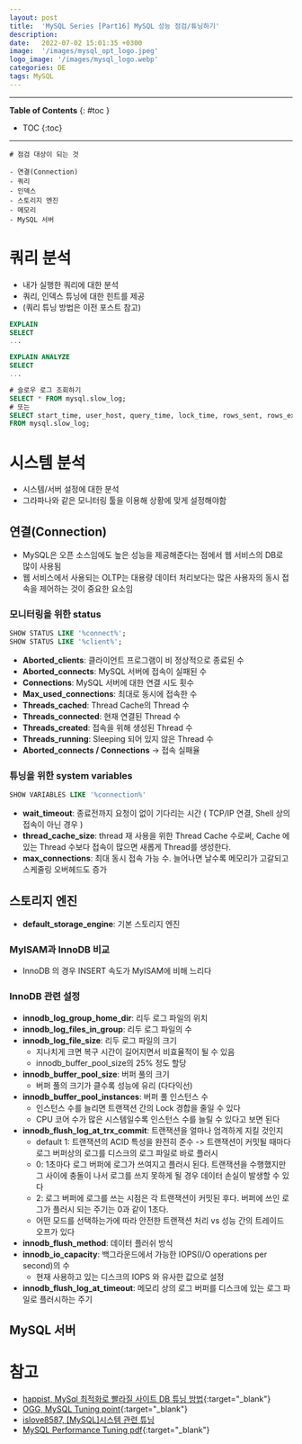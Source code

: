```yaml
---
layout: post
title:  'MySQL Series [Part16] MySQL 성능 점검/튜닝하기'
description: 
date:   2022-07-02 15:01:35 +0300
image:  '/images/mysql_opt_logo.jpeg'
logo_image: '/images/mysql_logo.webp'
categories: DE
tags: MySQL
---
```


---
**Table of Contents**
{: #toc }
*  TOC
{:toc}

---

```
# 점검 대상이 되는 것

- 연결(Connection)
- 쿼리
- 인덱스
- 스토리지 엔진
- 메모리
- MySQL 서버

```

# 쿼리 분석

- 내가 실행한 쿼리에 대한 분석
- 쿼리, 인덱스 튜닝에 대한 힌트를 제공
- (쿼리 튜닝 방법은 이전 포스트 참고)

```sql
EXPLAIN
SELECT
...
```

```sql
EXPLAIN ANALYZE
SELECT
...
```

```sql
# 슬로우 로그 조회하기
SELECT * FROM mysql.slow_log;
# 또는
SELECT start_time, user_host, query_time, lock_time, rows_sent, rows_examined, db, CONVERT(sql_text USING utf8 ) sql_text
FROM mysql.slow_log;
```

# 시스템 분석

- 시스템/서버 설정에 대한 분석
- 그라파나와 같은 모니터링 툴을 이용해 상황에 맞게 설정해야함

## 연결(Connection)

- MySQL은 오픈 소스임에도 높은 성능을 제공해준다는 점에서 웹 서비스의 DB로 많이 사용됨
- 웹 서비스에서 사용되는 OLTP는 대용량 데이터 처리보다는 많은 사용자의 동시 접속을 제어하는 것이 중요한 요소임

### 모니터링을 위한 status

```sql
SHOW STATUS LIKE '%connect%';
SHOW STATUS LIKE '%client%';
```

- **Aborted_clients**: 클라이언트 프로그램이 비 정상적으로 종료된 수
- **Aborted_connects**: MySQL 서버에 접속이 실패된 수
- **Connections**: MySQL 서버에 대한 연결 시도 횟수
- **Max_used_connections**: 최대로 동시에 접속한 수
- **Threads_cached**: Thread Cache의 Thread 수
- **Threads_connected**: 현재 연결된 Thread 수
- **Threads_created**: 접속을 위해 생성된 Thread 수
- **Threads_running**: Sleeping 되어 있지 않은 Thread 수
- **Aborted_connects / Connections** -> 접속 실패율

### 튜닝을 위한 system variables

```sql
SHOW VARIABLES LIKE '%connection%'
```

- **wait_timeout**: 종료전까지 요청이 없이 기다리는 시간 ( TCP/IP 연결, Shell 상의 접속이 아닌 경우 )
- **thread_cache_size**: thread 재 사용을 위한 Thread Cache 수로써, Cache 에 있는 Thread 수보다 접속이 많으면 새롭게 Thread를 생성한다.
- **max_connections**: 최대 동시 접속 가능 수. 늘어나면 날수록 메모리가 고갈되고 스케줄링 오버헤드도 증가

## 스토리지 엔진

- **default_storage_engine**: 기본 스토리지 엔진

### MyISAM과 InnoDB 비교
- InnoDB 의 경우 INSERT 속도가 MyISAM에 비해 느리다

### InnoDB 관련 설정

- **innodb_log_group_home_dir**: 리두 로그 파일의 위치
- **innodb_log_files_in_group**: 리두 로그 파일의 수
- **innodb_log_file_size**: 리두 로그 파일의 크기
  - 지나치게 크면 복구 시간이 길어지면서 비효율적이 될 수 있음
  - innodb_buffer_pool_size의 25% 정도 할당
- **innodb_buffer_pool_size**: 버퍼 풀의 크기
  - 버퍼 풀의 크기가 클수록 성능에 유리 (다다익선)
- **innodb_buffer_pool_instances**: 버퍼 풀 인스턴스 수
  - 인스턴스 수를 늘리면 트랜잭션 간의 Lock 경합을 줄일 수 있다
  - CPU 코어 수가 많은 시스템일수록 인스턴스 수를 늘릴 수 있다고 보면 된다
- **innodb_flush_log_at_trx_commit**: 트랜잭션을 얼마나 엄격하게 지킬 것인지
  - default 1: 트랜잭션의 ACID 특성을 완전히 준수 -> 트랜잭션이 커밋될 때마다 로그 버퍼상의 로그를 디스크의 로그 파일로 바로 플러시
  - 0: 1초마다 로그 버퍼에 로그가 쓰여지고 플러시 된다. 트랜잭션을 수행했지만 그 사이에 충돌이 나서 로그를 쓰지 못하게 될 경우 데이터 손실이 발생할 수 있다
  - 2: 로그 버퍼에 로그를 쓰는 시점은 각 트랜잭션이 커밋된 후다. 버퍼에 쓰인 로그가 플러시 되는 주기는 0과 같이 1초다.
  - 어떤 모드를 선택하는가에 따라 안전한 트랜잭션 처리 vs 성능 간의 트레이드 오프가 있다
- **innodb_flush_method**: 데이터 플러쉬 방식
- **innodb_io_capacity**: 백그라운드에서 가능한 IOPS(I/O operations per second)의 수
  - 현재 사용하고 있는 디스크의 IOPS 와 유사한 값으로 설정
- **innodb_flush_log_at_timeout**: 메모리 상의 로그 버퍼를 디스크에 있는 로그 파일로 플러시하는 주기



## MySQL 서버

# 참고

- [happist, MySql 최적화로 빨라질 사이트 DB 튜닝 방법](https://happist.com/577204/db-%ED%8A%9C%EB%8B%9D%EC%9C%BC%EB%A1%9C-mysql-%EC%B5%9C%EC%A0%81%ED%99%94){:target="_blank"}
- [OGG, MySQL Tuning point](https://m.blog.naver.com/PostView.naver?isHttpsRedirect=true&blogId=ksf1990&logNo=221569426999){:target="_blank"}
- [islove8587, [MySQL]시스템 관련 튜닝](https://m.blog.naver.com/islove8587/221977641268)
- [MySQL Performance Tuning pdf](https://rockplace.co.kr/edm/201412/download/Session%203.%20MySQL%20Performance%20and%20Tuning_full_notes.pdf){:target="_blank"}